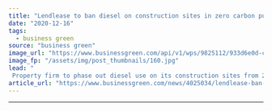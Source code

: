 ```yaml
---
title: "Lendlease to ban diesel on construction sites in zero carbon push"
date: "2020-12-16"
tags: 
  - business green
source: "business green"
image_url: "https://www.businessgreen.com/api/v1/wps/9825112/933d6e0d-c910-4f03-9287-019b39790832/3/woodland-walk-lend-lease-elephant-trafalgar-place-185x114.jpg"
image_fp: "/assets/img/post_thumbnails/160.jpg"
lead: "
 Property firm to phase out diesel use on its construction sites from 2025 as it sets out plans to align business with 1.5C global warming trajectory ..."
article_url: "https://www.businessgreen.com/news/4025034/lendlease-ban-diesel-construction-sites-zero-carbon-push"
---
```


---
